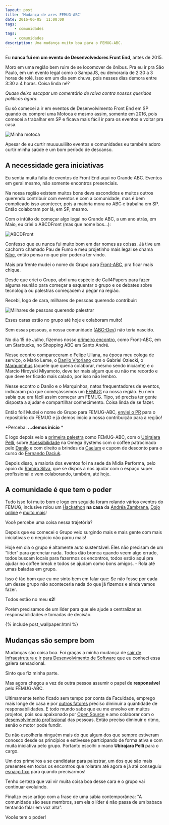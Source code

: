 ```yaml
---
layout: post
title: 'Mudança de ares FEMUG-ABC'
date: 2016-06-05  11:00:00
tags:
    - comunidades
tags:
    - comunidades
description: Uma mudança muito boa para o FEMUG-ABC.
---
```


Eu **nunca fui em um evento de Desenvolvedores Front End**, antes de 2015.

Moro em uma região bem ruim de se locomover de ônibus. Pra eu ir pra São Paulo, em um evento legal como o SampaJS, eu demoraria de 2:30 a 3 horas de rolê. Isso em um dia sem chuva, pois nesses dias demora entre 3:30 a 4 horas. Coisa linda né? <!-- more -->

*Quase deixo escapar um comentário de raiva contra nossos queridos políticos agora.*

Eu só comecei a ir em eventos de Desenvolvimento Front End em SP quando eu comprei uma Motoca e mesmo assim, somente em 2016, pois comecei a trabalhar em SP e ficava mais fácil ir para os eventos e voltar pra casa.

![Minha motoca](https://s33.postimg.org/snax2z667/motoca.jpg)

Apesar de eu curtir muuuuuiiiito eventos e comunidades eu também adoro curtir minha saúde e um bom período de descanso.

## A necessidade gera iniciativas

Eu sentia muita falta de eventos de Front End aqui no Grande ABC. Eventos em geral mesmo, não somente encontros presenciais.

Na nossa região existem muitos bons devs escondidos e muitos outros querendo contribuir com eventos e com a comunidade, mas é bem complicado isso acontecer, pois a maioria mora no ABC e trabalha em SP. Então colaboram por lá, em SP, mesmo.

Com o intúito de começar algo legal no Grande ABC, a um ano atrás, em Maio, eu criei o ABCDFront (mas que nome bos...):

![ABCDFront](https://s33.postimg.org/4hbnr6agv/Screenshot_from_2016_05_28_08_34_09.png)

Confesso que eu nunca fui muito bom em dar nomes as coisas. Já tive um cachorro chamado Pau de Fumo e meu projetinho mais legal se chama [Kibe](https://github.com/woliveiras/kibe), então pensa no que pior poderia ter vindo.

Mais pra frente mudei o nome do Grupo para [Front-ABC](https://github.com/front-abc), pra ficar mais chique.

Desde que criei o Grupo, abri uma espécie de Call4Papers para fazer alguma reunião para começar a esquentar o grupo e os debates sobre tecnologia ou palestras começacem a pegar na região.

Recebi, logo de cara, milhares de pessoas querendo contribuir:

![Milhares de pessoas querendo palestrar](https://s33.postimg.org/aylp9wxkv/Screenshot_from_2016_06_05_12_42_09.png)

Esses caras estão no grupo até hoje e colaboram muito! 

Sem essas pessoas, a nossa comunidade ([ABC-Dev](https://github.com/abc-dev)) não teria nascido.

No dia 15 de Julho, fizemos nosso [primeiro encontro](https://www.meetup.com/pt-BR/femug-abc/events/223452463/), como Front-ABC, em um Starbucks, no Shopping ABC em Santo André.

Nesse econtro compareceram o Felipe Uliana, na época meu colega de serviço, o Mario Leme, o [Danilo Vitoriano](https://twitter.com/danvitoriano) com o Gabriel Oziecki,  o [Marquinhhus](https://twitter.com/marquinhusgonc) (aquele que queria colaborar, mesmo sendo iniciante) e o Marcio Hiroyuki Miyamoto, deve ter mais algum que eu não me recordo e que deve ter ficado mais calado, por isso não lembro.

Nesse econtro o Danilo e o Marquinhos, natos frequentadores de eventos, indicaram pra que começássemos um [FEMUG](https://github.com/femug/femug) na nossa região. Eu nem sabia que era fácil assim começar um FEMUG. Tipo, só precisa ter gente disposta a ajudar e compartilhar conhecimento. Coisa linda de se fazer.

Então foi! Mudei o nome do Grupo para FEMUG-ABC, [enviei o PR](https://github.com/femug/femug/commit/c1d74ab3d0c90e235dd13f6c8e757363ee727513) para o repositório do FEMUG e já demos início a nossa contribuição para a região!

*Perceba: **...demos início** *

E logo depois veio a [primeira palestra](https://www.meetup.com/pt-BR/femug-abc/events/222745657/) como FEMUG-ABC, com o [Ubirajara Pelli](https://twitter.com/ubirajarapelli), sobre [Acessibilidade](https://femug-abc.github.io/femug-1-acessibilidade) na Omega Systems com o coffee patrocinado pelo [Danilo](https://www.fullcircle.com.br/) e com direito a brindes da [Caelum](https://www.caelum.com.br/) e cupom de desconto para o curso do [Fernando Daciuk](https://blog.da2k.com.br/cursos/).

Depois disso, a maioria dos eventos foi na sede da Midia Performa, pelo apoio do [Ramiro Silva](https://twitter.com/Ramirodss), que se dispos a nos ajudar com o espaço super profissional e vem colaborando, também, até hoje.

## A comunidade é que tem o poder

Tudo isso foi muito bom e logo em seguida foram rolando vários eventos do FEMUG, inclusive rolou um [Hackathon](https://github.com/front-abc/hackathon) **na casa** da [Andréa Zambrana](https://twitter.com/akfzambrana), [Dojo online](https://www.meetup.com/pt-BR/femug-abc/events/225254505/) e [muito mais](https://www.eventick.com.br/workshop-sass-me)!

Você percebe uma coisa nessa trajetória?

Depois que eu comecei o Grupo veio surgindo mais e mais gente com mais iniciativas e o negócio não parou mais!

Hoje em dia o grupo é altamente auto sustentável. Eles não precisam de um “líder” para gerenciar nada. Todos dão bronca quando veem algo errado, todos buscam locais para fazermos os encontros, todos estão aqui pra ajudar no coffee break e todos se ajudam como bons amigos. - Rola até umas baladas em grupo.

Isso é tão bom que eu me sinto bem em falar que: Se não fosse por cada um desse grupo não aconteceria nada do que já fizemos e ainda vamos fazer.

Todos estão no meu **s2**!

Porém precisamos de um líder para que ele ajude a centralizar as responsabilidades e tomadas de decisão.

{% include post_wallpaper.html %}

## Mudanças são sempre bom

Mudanças são coisa boa. Foi graças a minha mudança de [sair de Infraestrutura e ir para Desenvolvimento de Software](/posts/um-ano-como-desenvolvedor-front-end/) que eu conheci essa galera sensacional.

Sinto que fiz minha parte.

Mas agora chegou a vez de outra pessoa assumir o papel de **responsável** pelo FEMUG-ABC.

Ultimamente tenho ficado sem tempo por conta da Faculdade, emprego mais longe de casa e por [outros fatores](https://medium.com/@woliveiras/relatos-de-um-experimento-pessoal-sobre-a-ansiedade-dcad55611be4) preciso diminuir a quantidade de responsabilidades. E todo mundo sabe que eu me envolvo em muitos projetos, pois sou apaixonado por [Open Source](/posts/contribuindo-para-projetos-open-source-no-github-mesmo-sendo-iniciante/) e amo colaborar com o [desenvolvimento profissional](https://github.com/woliveiras/front-end-career) das pessoas. Então preciso diminuir o ritmo, senão o motor pode fundir.

Eu não escolheria ninguém mais do que algum dos que sempre estiveram conosco desde os princípios e estivesse participando de forma ativa e com muita iniciativa pelo grupo. Portanto escolhi o mano **Ubirajara Pelli** para o cargo.

Um dos primeiros a se candidatar para palestrar, um dos que são mais presentes em todos os encontros que rolaram até agora e já até conseguiu [espaço fixo](https://www.meetup.com/pt-BR/femug-abc/events/230870633/) para quando precisarmos!

Tenho certeza que vai vir muita coisa boa desse cara e o grupo vai continuar evoluindo.

Finalizo esse artigo com a frase de uma sábia contemporânea: "A comunidade são seus membros, sem ela o líder é não passa de um babaca tentando falar em voz alta".

Vocês tem o poder!
